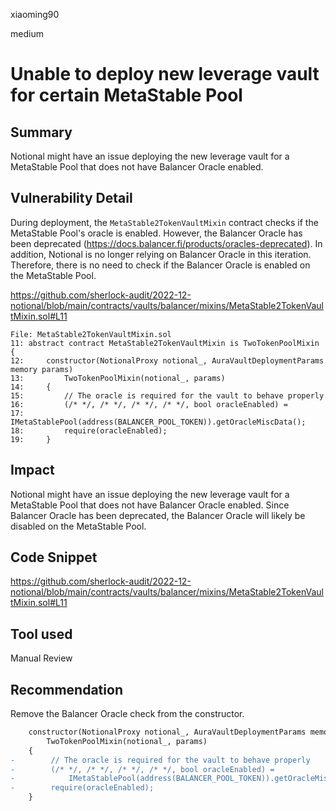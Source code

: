 xiaoming90

medium

# Unable to deploy new leverage vault for certain MetaStable Pool

## Summary

Notional might have an issue deploying the new leverage vault for a MetaStable Pool that does not have Balancer Oracle enabled.

## Vulnerability Detail

During deployment, the `MetaStable2TokenVaultMixin` contract checks if the MetaStable Pool's oracle is enabled. However, the Balancer Oracle has been deprecated (https://docs.balancer.fi/products/oracles-deprecated). In addition, Notional is no longer relying on Balancer Oracle in this iteration. Therefore, there is no need to check if the Balancer Oracle is enabled on the MetaStable Pool.

https://github.com/sherlock-audit/2022-12-notional/blob/main/contracts/vaults/balancer/mixins/MetaStable2TokenVaultMixin.sol#L11

```solidity
File: MetaStable2TokenVaultMixin.sol
11: abstract contract MetaStable2TokenVaultMixin is TwoTokenPoolMixin {
12:     constructor(NotionalProxy notional_, AuraVaultDeploymentParams memory params)
13:         TwoTokenPoolMixin(notional_, params)
14:     {
15:         // The oracle is required for the vault to behave properly
16:         (/* */, /* */, /* */, /* */, bool oracleEnabled) = 
17:             IMetaStablePool(address(BALANCER_POOL_TOKEN)).getOracleMiscData();
18:         require(oracleEnabled);
19:     }
```

## Impact

Notional might have an issue deploying the new leverage vault for a MetaStable Pool that does not have Balancer Oracle enabled. Since Balancer Oracle has been deprecated, the Balancer Oracle will likely be disabled on the MetaStable Pool.

## Code Snippet

https://github.com/sherlock-audit/2022-12-notional/blob/main/contracts/vaults/balancer/mixins/MetaStable2TokenVaultMixin.sol#L11

## Tool used

Manual Review

## Recommendation

Remove the Balancer Oracle check from the constructor.

```diff
    constructor(NotionalProxy notional_, AuraVaultDeploymentParams memory params)
        TwoTokenPoolMixin(notional_, params)
    {
-        // The oracle is required for the vault to behave properly
-        (/* */, /* */, /* */, /* */, bool oracleEnabled) = 
-            IMetaStablePool(address(BALANCER_POOL_TOKEN)).getOracleMiscData();
-        require(oracleEnabled);
    }
```